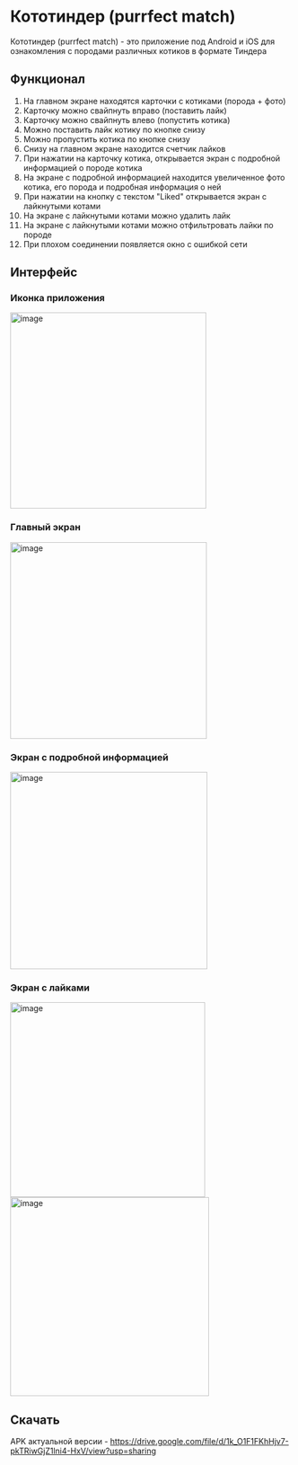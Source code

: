 # Кототиндер (purrfect match)

Кототиндер (purrfect match) - это приложение под Android и iOS для ознакомления с породами различных котиков в формате Тиндера

## Функционал

1. На главном экране находятся карточки с котиками (порода + фото)
2. Карточку можно свайпнуть вправо (поставить лайк)
3. Карточку можно свайпнуть влево (попустить котика)
4. Можно поставить лайк котику по кнопке снизу
5. Можно пропустить котика по кнопке снизу
6. Снизу на главном экране находится счетчик лайков
7. При нажатии на карточку котика, открывается экран с подробной информацией о породе котика
8. На экране с подробной информацией находится увеличенное фото котика, его порода и подробная информация о ней
9. При нажатии на кнопку с текстом "Liked" открывается экран с лайкнутыми котами
10. На экране с лайкнутыми котами можно удалить лайк
11. На экране с лайкнутыми котами можно отфильтровать лайки по породе
12. При плохом соединении появляется окно с ошибкой сети

## Интерфейс
### Иконка приложения
<img width="349" alt="image" src="https://github.com/user-attachments/assets/35e6eda6-0fdc-4bff-8bdf-601fbce13133" />


### Главный экран
<img width="350" alt="image" src="https://github.com/user-attachments/assets/514853c6-669d-4e5f-a8ae-8e050d9de734" />


### Экран с подробной информацией
<img width="351" alt="image" src="https://github.com/user-attachments/assets/d7f9aba3-0b5c-4cfa-b8fb-33792040bcfc" />

### Экран с лайками
<img width="347" alt="image" src="https://github.com/user-attachments/assets/0d782266-545a-4d80-8849-a08352de4b14" />
<img width="354" alt="image" src="https://github.com/user-attachments/assets/18eaeca5-c938-4727-9a3a-40db2cd42135" />


## Скачать

APK актуальной версии - https://drive.google.com/file/d/1k_O1F1FKhHjv7-pkTRiwGjZ1lni4-HxV/view?usp=sharing


